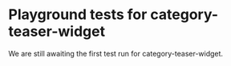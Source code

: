 # Playground tests for category-teaser-widget
We are still awaiting the first test run for category-teaser-widget.
